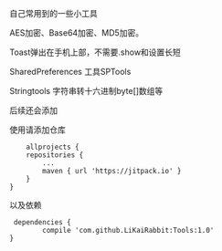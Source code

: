 自己常用到的一些小工具

AES加密、Base64加密、MD5加密。

Toast弹出在手机上部，不需要.show和设置长短

SharedPreferences 工具SPTools

Stringtools 字符串转十六进制byte[]数组等

后续还会添加

使用请添加仓库

	
        allprojects {
		repositories {
			...
			maven { url 'https://jitpack.io' }
		}
	}
        
     
 以及依赖
     
     dependencies {
	        compile 'com.github.LiKaiRabbit:Tools:1.0'
	}
